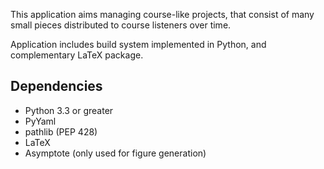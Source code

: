 This application aims managing course-like projects, that consist of
many small pieces distributed to course listeners over time.

Application includes build system implemented in Python, and
complementary LaTeX package.

## Dependencies

* Python 3.3 or greater
* PyYaml
* pathlib (PEP 428)
* LaTeX
* Asymptote (only used for figure generation)

